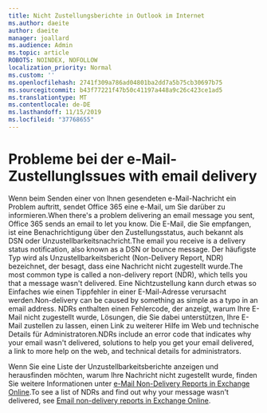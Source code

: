 ```yaml
---
title: Nicht Zustellungsberichte in Outlook im Internet
ms.author: daeite
author: daeite
manager: joallard
ms.audience: Admin
ms.topic: article
ROBOTS: NOINDEX, NOFOLLOW
localization_priority: Normal
ms.custom: ''
ms.openlocfilehash: 2741f309a786ad04801ba2dd7a5b75cb30697b75
ms.sourcegitcommit: b43f77221f47b50c41197a448a9c26c423ce1ad5
ms.translationtype: MT
ms.contentlocale: de-DE
ms.lasthandoff: 11/15/2019
ms.locfileid: "37768655"
---
```

# <a name="issues-with-email-delivery"></a><span data-ttu-id="226f6-102">Probleme bei der e-Mail-Zustellung</span><span class="sxs-lookup"><span data-stu-id="226f6-102">Issues with email delivery</span></span>

<span data-ttu-id="226f6-103">Wenn beim Senden einer von Ihnen gesendeten e-Mail-Nachricht ein Problem auftritt, sendet Office 365 eine e-Mail, um Sie darüber zu informieren.</span><span class="sxs-lookup"><span data-stu-id="226f6-103">When there's a problem delivering an email message you sent, Office 365 sends an email to let you know.</span></span> <span data-ttu-id="226f6-104">Die E-Mail, die Sie empfangen, ist eine Benachrichtigung über den Zustellungsstatus, auch bekannt als DSN oder Unzustellbarkeitsnachricht.</span><span class="sxs-lookup"><span data-stu-id="226f6-104">The email you receive is a delivery status notification, also known as a DSN or bounce message.</span></span> <span data-ttu-id="226f6-105">Der häufigste Typ wird als Unzustellbarkeitsbericht (Non-Delivery Report, NDR) bezeichnet, der besagt, dass eine Nachricht nicht zugestellt wurde.</span><span class="sxs-lookup"><span data-stu-id="226f6-105">The most common type is called a non-delivery report (NDR), which tells you that a message wasn't delivered.</span></span> <span data-ttu-id="226f6-106">Eine Nichtzustellung kann durch etwas so Einfaches wie einen Tippfehler in einer E-Mail-Adresse verursacht werden.</span><span class="sxs-lookup"><span data-stu-id="226f6-106">Non-delivery can be caused by something as simple as a typo in an email address.</span></span> <span data-ttu-id="226f6-107">NDRs enthalten einen Fehlercode, der anzeigt, warum Ihre E-Mail nicht zugestellt wurde, Lösungen, die Sie dabei unterstützen, Ihre E-Mail zustellen zu lassen, einen Link zu weiterer Hilfe im Web und technische Details für Administratoren.</span><span class="sxs-lookup"><span data-stu-id="226f6-107">NDRs include an error code that indicates why your email wasn't delivered, solutions to help you get your email delivered, a link to more help on the web, and technical details for administrators.</span></span>

<span data-ttu-id="226f6-108">Wenn Sie eine Liste der Unzustellbarkeitsberichte anzeigen und herausfinden möchten, warum Ihre Nachricht nicht zugestellt wurde, finden Sie weitere Informationen unter [e-Mail Non-Delivery Reports in Exchange Online](https://docs.microsoft.com/exchange/mail-flow-best-practices/non-delivery-reports-in-exchange-online/non-delivery-reports-in-exchange-online).</span><span class="sxs-lookup"><span data-stu-id="226f6-108">To see a list of NDRs and find out why your message wasn't delivered, see [Email non-delivery reports in Exchange Online](https://docs.microsoft.com/exchange/mail-flow-best-practices/non-delivery-reports-in-exchange-online/non-delivery-reports-in-exchange-online).</span></span>
